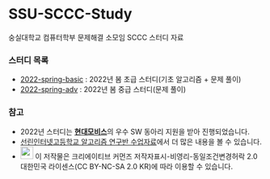 # SSU-SCCC-Study
숭실대학교 컴퓨터학부 문제해결 소모임 SCCC 스터디 자료

### 스터디 목록

* [2022-spring-basic](https://github.com/justiceHui/SSU-SCCC-Study/tree/master/2022-spring-basic) : 2022년 봄 초급 스터디(기초 알고리즘 + 문제 풀이)
* [2022-spring-adv](https://github.com/justiceHui/SSU-SCCC-Study/tree/master/2022-spring-adv) : 2022년 봄 중급 스터디(문제 풀이)

### 참고

* 2022년 스터디는 [**현대모비스**](https://www.mobis.co.kr/kr/index.do)의 우수 SW 동아리 지원을 받아 진행되었습니다.
* [선린인터넷고등학교 알고리즘 연구반 수업자료](https://github.com/justiceHui/Sunrin-SHARC)에서 더 많은 내용을 볼 수 있습니다.
* <img src="https://mirrors.creativecommons.org/presskit/buttons/88x31/png/by-nc-sa.png" height="25px"> 이 저작물은 크리에이티브 커먼즈 저작자표시-비영리-동일조건변경허락 2.0 대한민국 라이센스(CC BY-NC-SA 2.0 KR)에 따라 이용할 수 있습니다.